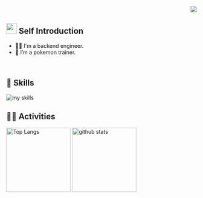<!-- Display view count -->
<div align="right">
  <img src="https://komarev.com/ghpvc/?username=konu96" />
</div>

## <img src="https://img.gamewith.jp/article_tools/pokemon-sv/gacha/i_item34.png" width="28"> Self Introduction

- 🧑‍💻 I'm a backend engineer.
- 🌱 I’m a pokemon trainer.
<br>

<!-- Technology Stack -->
<!-- theme: light,dark -->
<!-- Icon： https://arc.net/l/quote/zizyykfh -->
## 🌱 Skills
<img alt="my skills" src="https://skillicons.dev/icons?theme=dark&perline=7&i=html,css,js,ts,react,vue,nuxt,go,docker,aws,ruby,rails,swift,git" />
<br>

<!-- theme=light,vue-dark  -->
## 🏃‍♀️ Activities
<div align="left"> 
  <img alt="Top Langs" height="170px" src="https://github-readme-stats.vercel.app/api?username=konu96&theme=vue-dark&layout=compact" />
  <img alt="github stats" height="170px" src="https://github-readme-stats.vercel.app/api/top-langs/?username=konu96&theme=vue-dark&layout=compact" />
</div>
